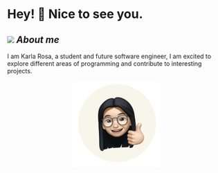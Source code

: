 # Hey! 👋 Nice to see you. #
## <img src="https://media.giphy.com/media/ObNTw8Uzwy6KQ/giphy.gif" width="30px">&nbsp;***About me***
I am Karla Rosa, a student and future software engineer,
I am excited to explore different areas of programming and contribute to interesting projects.
<p align="center">
    <img width="200" src="https://github.com/Kathryn-Jie/Kathryn-Jie/blob/main/kathryn.png">
</p>

